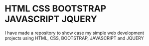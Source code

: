 # HTML CSS BOOTSTRAP JAVASCRIPT JQUERY
I have made a repository to show case my simple web development projects using HTML, CSS, BOOTSTRAP, JAVASCRIPT and JQUERY
